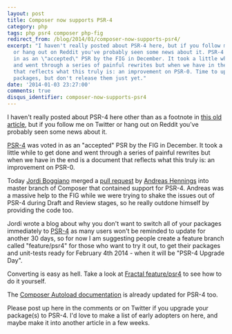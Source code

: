 ```yaml
---
layout: post
title: Composer now supports PSR-4
category: php
tags: php psr4 composer php-fig
redirect_from: /blog/2014/01/composer-now-supports-psr4/
excerpt: "I haven't really posted about PSR-4 here, but if you follow me on Twitter
  or hang out on Reddit you've probably seen some news about it. PSR-4 was voted
  in as an \"accepted\" PSR by the FIG in December. It took a little while to get done
  and went through a series of painful rewrites but when we have in the end is a document
  that reflects what this truly is: an improvement on PSR-0. Time to upgrade your
  packages, but don't release them just yet."
date: '2014-01-03 23:27:00'
comments: true
disqus_identifier: composer-now-supports-psr4
---
```


I haven't really posted about PSR-4 here other than as a footnote in [this old article](/blog/2013/05/composer-and-psr0-friends-not-relatives), but if you follow me on Twitter or hang out on Reddit you've probably seen some news about it. 

[PSR-4](http://www.php-fig.org/psr/psr-4/) was voted in as an "accepted" PSR by the FIG in December. It took a little while to get done and went through a series of painful rewrites but when we have in the end is a document that reflects what this truly is: an improvement on PSR-0.

Today [Jordi Boggiano](https://twitter.com/Seldaek) merged a [pull request](https://github.com/composer/composer/pull/2459) by [Andreas Hennings](https://github.com/donquixote) into master branch of Composer that contained support for PSR-4. Andreas was a massive help to the FIG while we were trying to shake the issues out of PSR-4 during Draft and Review stages, so he really outdone himself by providing the code too.

Jordi wrote a blog about why you don't want to switch all of your packages immediately to [PSR-4](http://seld.be/notes/psr-4-autoloading-support-in-composer) as many users won't be reminded to update for another 30 days, so for now I am suggesting people create a feature branch called "feature/psr4" for those who want to try it out, to get their packages and unit-tests ready for February 4th 2014 - when it will be "PSR-4 Upgrade Day".

Converting is easy as hell. Take a look at [Fractal feature/psr4](https://github.com/php-loep/fractal/tree/feature/psr4) to see how to do it yourself.

The [Composer Autoload documentation](http://getcomposer.org/doc/04-schema.md#autoload) is already updated for PSR-4 too.

Please post up here in the comments or on Twitter if you upgrade your package(s) to PSR-4. I'd love to make a list of early adopters on here, and maybe make it into another article in a few weeks.
